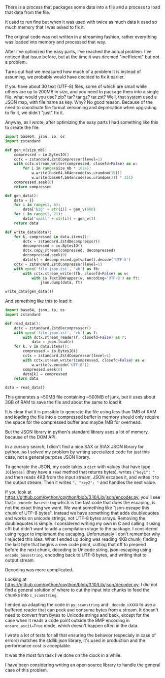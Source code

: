 There is a process that packages some data into a file and a process to load that data from the file.

It used to run fine but when it was used with twice as much data it used so much memory that I was asked to fix it.

The original code was not written in a streaming fashion,
rather everything was loaded into memory and processed that way.

After I've optimized the easy parts, I've reached the actual problem.
I've noticed that issue before, but at the time it was deemed "inefficient" but not a problem.

Turns out had we measured how much of a problem it is instead of assuming,
we probably would have decided to fix it earlier.

If you have about 30 text (UTF-8) files, some of which are small while others are up to 200MB in size,
and you need to package them into a single file, what would you use? zip? tar? tar.gz? tar.zst?
Well, that system used a JSON map, with file name as key. Why? No good reason.
Because of the need to coordinate file format versioning and deprecation when upgrading to fix it,
we didn't "just" fix it.

Anyway, as I wrote, after optimizing the easy parts I had something like this to create the file:

```python
import base64, json, io, os
import zstandard

def gen_v(size_mb):
    compressed = io.BytesIO()
    cctx = zstandard.ZstdCompressor(level=1)
    with cctx.stream_writer(compressed, closefd=False) as w:
        for i in range(size_mb * 1024):
            w.write(base64.b64encode(os.urandom(15)))
            w.write(base64.b64encode(os.urandom(3)) * 251)
    compressed.seek(0)
    return compressed

def gen_data():
    data = {}
    for i in range(1, 6):
        data['big' + str(i)] = gen_v(500)
    for i in range(1, 21):
        data['small' + str(i)] = gen_v(1)
    return data

def write_data(data):
    for k, compressed in data.items():
        dctx = zstandard.ZstdDecompressor()
        decompressed = io.BytesIO()
        dctx.copy_stream(compressed, decompressed)
        decompressed.seek(0)
        data[k] = decompressed.getvalue().decode('UTF-8')
    cctx = zstandard.ZstdCompressor(level=1)
    with open('file.json.zst', 'wb') as fb:
        with cctx.stream_writer(fb, closefd=False) as w:
            with io.TextIOWrapper(w, encoding='UTF-8') as ft:
                json.dump(data, ft)

write_data(gen_data())
```

And something like this to load it:

```python
import base64, json, io, os
import zstandard

def read_data():
    dctx = zstandard.ZstdDecompressor()
    with open('file.json.zst', 'rb') as f:
        with dctx.stream_reader(f, closefd=False) as r:
            data = json.load(r)
    for k, v in data.items():
        compressed = io.BytesIO()
        cctx = zstandard.ZstdCompressor(level=1)
        with cctx.stream_writer(compressed, closefd=False) as w:
            w.write(v.encode('UTF-8'))
        compressed.seek(0)
        data[k] = compressed
    return data

data = read_data()
```

This generates a ~50MB file containing ~500MB of junk, but it uses about 3GB of RAM
to save the file and about the same to load it.

It is clear that it is possible to generate the file using less than 1MB of RAM and
loading the file into a compressed buffer in memory should only require
the space for the compressed buffer and maybe 1MB for overhead.

But the JSON library in python's standard library uses a lot of memory, because of the DOM API.

In a cursory search, I didn't find a nice SAX or StAX JSON library for python, so I solved my problem
by writing specialized code for just this case, not a general purpose JSON library.

To generate the JSON, my code takes a `dict` with values that have type `IO[bytes]`
(they have a `read` method that returns bytes), writes `{"key1": "` and then reads 4KB
from the input stream, JSON escapes it, and writes it to the output stream.
Then it writes `", "key2": "` and handles the next value.

If you look at https://github.com/python/cpython/blob/3.10/Lib/json/encoder.py, you'll see
that `c_encode_basestring` which is the fast code that does the escaping, is not the exact thing we want.
We want something like "json-escape this chunk of UTF-8 bytes".
Instead we have something that adds doublequotes and works on unicode strings, not UTF-8 bytes arrays.
Removing the doublequotes is simple.
I considered writing my own in C and calling it using cffi but didn't want to add a compilation stage to the package.
I considered using regex to implement the escaping. Unfortunately I don't remember why I rejected this idea.
What I ended up doing was reading 4KB chunk, finding the last byte that begins a new code point,
cutting that off to prepend before the next chunk, decoding to Unicode string, json-escaping using `encode_basestring`,
encoding back to UTF-8 bytes, and writing that to output stream.

Decoding was more complicated.

Looking at https://github.com/python/cpython/blob/3.10/Lib/json/decoder.py,
I did not find a general solution of where to cut the input into chunks to feed the chunks into `c_scanstring`.

I ended up adapting the code in `py_scanstring` and `_decode_uXXXX` to use
a buffered reader that can peek and consume bytes from a stream.
It doesn't need to convert from bytes to Unicode strings and back,
except for the case when it reads a code point outside the BMP encoding in `ensure_ascii=True` mode,
which doesn't happen often in the data.

I wrote a lot of tests for all that ensuring the behavior (especialy in case of errors) matches the stdlib json library,
it's used in production and the performance cost is acceptable.

It was the most fun task I've done on the clock in a while.

I have been considering writing an open source library to handle the general case of this problem.
